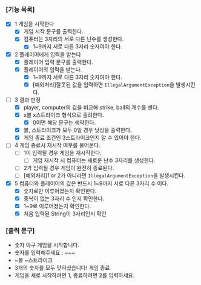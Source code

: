### [기능 목록]

- [x]  1 게임을 시작한다
    - [x]  게임 시작 문구를 출력한다.
    - [x]  컴퓨터는 3자리의 서로 다른 난수를 생성한다.
        - [x]  1~9까지 서로 다른 3자리 숫자여야 한다.
- [x]  2 플레이어에게 입력을 받는다
    - [x]  플레이어 입력 문구를 출력한다.
    - [x]  플레이어의 입력을 받는다.
        - [x]  1~9까지 서로 다른 3자리 숫자여야 한다.
        - [x]  [예외처리]잘못된 값을 입력하면 `IllegalArgumentException`을 발생시킨다.
- [ ]  3 결과 판정
    - [x]  player, computer의 값을 비교해 strike, ball의 개수를 센다.
    - [x]  x볼 x스트라이크 형식으로 출려한다.
        - [x]  0이면 해당 문구는 생략한다.
    - [x]  볼, 스트라이크가 모두 0일 경우 낫싱을 출력한다.
    - [x]  게임 종료 조건인 3스트라이크인지 알 수 있어야 한다.
- [ ]  4 게임 종료시 재시작 여부를 물어본다.
    - [ ]  1이 입력될 경우 게임을 재시작한다.
        - [ ]  게임 재시작 시 컴퓨터는 새로운 난수 3자리를 생성한다.
    - [ ]  2가 입력될 경우 게임이 완전히 종료된다.
    - [ ]  [예외처리]1 or 2가 아니라면 `IllegalArgumentException`을 발생시킨다.
- [x]  5 컴퓨터와 플레이어의 값은 반드시 1~9까지 서로 다른 3자리 수 이다.
    - [x]  숫자로만 이루어졌는지 확인한다.
    - [x]  중복이 없는 3자리 수 인지 확인한다.
    - [x]  1~9로 이루어졌는지 확인한다.
    - [x]  처음 입력된 String이 3자리인지 확인

### [출력 문구]

- 숫자 야구 게임을 시작합니다.
- 숫자를 입력해주세요 : ~~~
- ~볼 ~스트라이크
- 3개의 숫자를 모두 맞히셨습니다! 게임 종료
- 게임을 새로 시작하려면 1, 종료하려면 2를 입력하세요.